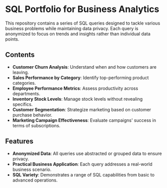 # SQL Portfolio for Business Analytics

This repository contains a series of SQL queries designed to tackle various business problems while maintaining data privacy. Each query is anonymized to focus on trends and insights rather than individual data points.

## Contents

- **Customer Churn Analysis**: Understand when and how customers are leaving.
- **Sales Performance by Category**: Identify top-performing product categories.
- **Employee Performance Metrics**: Assess productivity across departments.
- **Inventory Stock Levels**: Manage stock levels without revealing specifics.
- **Customer Segmentation**: Strategize marketing based on customer purchase behavior.
- **Marketing Campaign Effectiveness**: Evaluate campaigns' success in terms of subscriptions.

## Features

- **Anonymized Data**: All queries use abstracted or grouped data to ensure privacy.
- **Practical Business Application**: Each query addresses a real-world business scenario.
- **SQL Variety**: Demonstrates a range of SQL capabilities from basic to advanced operations.
